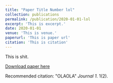 ```yaml
---
title: "Paper Title Number lol"
collection: publications
permalink: /publication/2020-01-01-lol
excerpt: 'This is excerpt.'
date: 2020-01-01
venue: 'This is venue.'
paperurl: 'This is paper url'
citation: 'This is citation'
---
```

This is shit.

[Download paper here](http://donload.pdf)

Recommended citation: "OLAOLA" <i>Journal 1</i>. 1(2).
